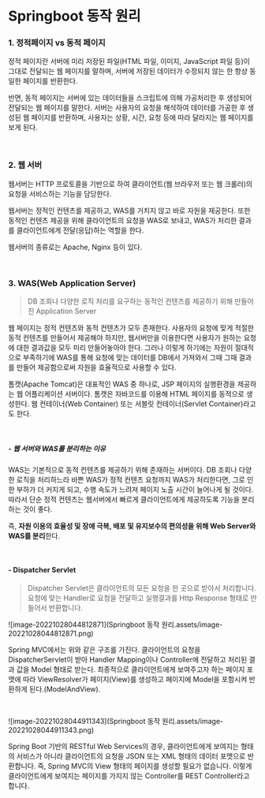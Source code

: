 # Springboot 동작 원리

### 1. 정적페이지 vs 동적 페이지

정적 페이지란 서버에 미리 저장된 파일(HTML 파일, 이미지, JavaScript 파일 등)이 그대로 전달되는 웹 페이지를 말하며, 서버에 저장된 데이터가 수정되지 않는 한 항상 동일한 페이지를 반환한다.

반면, 동적 페이지는 서버에 있는 데이터들을 스크립트에 의해 가공처리한 후 생성되어 전달되는 웹 페이지를 말한다. 서버는 사용자의 요청을 해석하여 데이터를 가공한 후 생성된 웹 페이지를 반환하며, 사용자는 상황, 시간, 요청 등에 따라 달라지는 웹 페이지를 보게 된다.

<br>

### 2. 웹 서버

웹서버는 HTTP 프로토콜을 기반으로 하여 클라이언트(웹 브라우저 또는 웹 크롤러)의 요청을 서비스하는 기능을 담당한다.

웹서버는 정적인 컨텐츠를 제공하고, WAS를 거치지 않고 바로 자원을 제공한다. 또한 동적인 컨텐츠 제공을 위해 클라이언트의 요청을 WAS로 보내고, WAS가 처리한 결과를 클라이언트에게 전달(응답)하는 역할을 한다.

웹서버의 종류로는 Apache, Nginx 등이 있다.

<br>

### 3. WAS(Web Application Server)

> DB 조회나 다양한 로직 처리를 요구하는 동적인 컨텐츠를 제공하기 위해 만들어진 Application Server

웹 페이지는 정적 컨텐츠와 동적 컨텐츠가 모두 존재한다. 사용자의 요청에 맞게 적절한 동적 컨텐츠를 만들어서 제공해야 하지만, 웹서버만을 이용한다면 사용자가 원하는 요청에 대한 결과값을 모두 미리 만들어놓아야 한다. 그러나 이렇게 하기에는 자원이 절대적으로 부족하기에 WAS를 통해 요청에 맞는 데이터를 DB에서 가져와서 그때 그때 결과를 만들어 제공함으로써 자원을 효율적으로 사용할 수 있다.

톰캣(Apache Tomcat)은 대표적인 WAS 중 하나로, JSP 페이지의 실행환경을 제공하는 웹 어플리케이션 서버이다. 톰캣은 자바코드를 이용해 HTML 페이지를 동적으로 생성한다. 웹 컨테이너(Web Container) 또는 서블릿 컨테이너(Servlet Container)라고도 한다.

<br>

##### - 웹 서버와 WAS를 분리하는 이유

WAS는 기본적으로 동적 컨텐츠를 제공하기 위해 존재하는 서버이다. DB 조회나 다양한 로직을 처리하느라 바쁜 WAS가 정적 컨텐츠 요청까지 WAS가 처리한다면, 그로 인한 부하가 더 커지게 되고, 수행 속도가 느려져 페이지 노출 시간이 늘어나게 될 것이다. 따라서 단순 정적 컨텐츠는 웹서버에서 빠르게 클라이언트에게 제공하도록 기능을 분리하는 것이 좋다.

즉, **자원 이용의 효율성 및 장애 극복, 배포 및 유지보수의 편의성을 위해 Web Server와 WAS를 분리**한다.

<br>

#### - Dispatcher Servlet

>  Dispatcher Servlet은 클라이언트의 모든 요청을 한 곳으로 받아서 처리합니다. 요청에 맞는 Handler로 요청을 전달하고 실행결과를 Http Response 형태로 만들어서 반환합니다.

![image-20221028044812871](Springboot 동작 원리.assets/image-20221028044812871.png)

Spring MVC에서는 위와 같은 구조를 가진다. 클라이언트의 요청을 DispatcherServlet이 받아 Handler Mapping이나 Controller에 전달하고 처리된 결과 값을 Model 형태로 받는다. 최종적으로 클라이언트에게 보여주고자 하는 페이지 포맷에 따라 ViewResolver가 페이지(View)를 생성하고 페이지에 Model을 포함시켜 반환하게 된다.(ModelAndView).

<br>

![image-20221028044911343](Springboot 동작 원리.assets/image-20221028044911343.png)

Spring Boot 기반의 RESTful Web Services의 경우, 클라이언트에게 보여지는 형태의 서비스가 아니라 클라이언트의 요청을 JSON 또는 XML 형태의 데이터 포맷으로 반환합니다. 즉, Spring MVC의 View 형태의 페이지를 생성할 필요가 없습니다. 이렇게 클라이언트에게 보여지는 페이지를 가지지 않는 Controller를 REST Controller라고 합니다.
